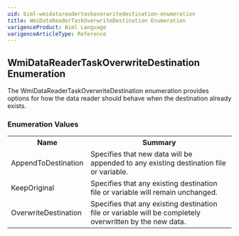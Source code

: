 ```yaml
---
uid: biml-wmidatareadertaskoverwritedestination-enumeration
title: WmiDataReaderTaskOverwriteDestination Enumeration
varigenceProduct: Biml Language
varigenceArticleType: Reference
---
```


## WmiDataReaderTaskOverwriteDestination Enumeration<div class="LanguageSummary"><div class ="SummaryItem">The WmiDataReaderTaskOverwriteDestination enumeration provides options for how the data reader should behave when the destination already exists.</div></div><div class="EnumValueGroup">### Enumeration Values<table id="EnumValue" class="MemberList"><tbody><tr><th class="MemberNameColumnHeader">Name</th><th class="MemberSummaryColumnHeader">Summary</th></tr><tr class="cd0"><td class="MemberName">AppendToDestination</td><td class="MemberSummary"><div class ="SummaryItem">Specifies that new data will be appended to any existing destination file or variable.</div> </td></tr><tr class="cd1"><td class="MemberName">KeepOriginal</td><td class="MemberSummary"><div class ="SummaryItem">Specifies that any existing destination file or variable will remain unchanged.</div> </td></tr><tr class="cd0"><td class="MemberName">OverwriteDestination</td><td class="MemberSummary"><div class ="SummaryItem">Specifies that any existing destination file or variable will be completely overwritten by the new data.</div> </td></tr></tbody></table></div>